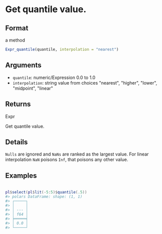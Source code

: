 # Get quantile value.

## Format

a method

```r
Expr_quantile(quantile, interpolation = "nearest")
```

## Arguments

- `quantile`: numeric/Expression 0.0 to 1.0
- `interpolation`: string value from choices "nearest", "higher", "lower", "midpoint", "linear"

## Returns

Expr

Get quantile value.

## Details

`Nulls` are ignored and `NaNs` are ranked as the largest value. For linear interpolation `NaN` poisons `Inf`, that poisons any other value.

## Examples

<pre class='r-example'> <code> <span class='r-in'><span></span></span>
<span class='r-in'><span><span class='va'>pl</span><span class='op'>$</span><span class='fu'>select</span><span class='op'>(</span><span class='va'>pl</span><span class='op'>$</span><span class='fu'>lit</span><span class='op'>(</span><span class='op'>-</span><span class='fl'>5</span><span class='op'>:</span><span class='fl'>5</span><span class='op'>)</span><span class='op'>$</span><span class='fu'>quantile</span><span class='op'>(</span><span class='fl'>.5</span><span class='op'>)</span><span class='op'>)</span></span></span>
<span class='r-out co'><span class='r-pr'>#&gt;</span> polars DataFrame: shape: (1, 1)</span>
<span class='r-out co'><span class='r-pr'>#&gt;</span> ┌─────┐</span>
<span class='r-out co'><span class='r-pr'>#&gt;</span> │     │</span>
<span class='r-out co'><span class='r-pr'>#&gt;</span> │ --- │</span>
<span class='r-out co'><span class='r-pr'>#&gt;</span> │ f64 │</span>
<span class='r-out co'><span class='r-pr'>#&gt;</span> ╞═════╡</span>
<span class='r-out co'><span class='r-pr'>#&gt;</span> │ 0.0 │</span>
<span class='r-out co'><span class='r-pr'>#&gt;</span> └─────┘</span>
 </code></pre>